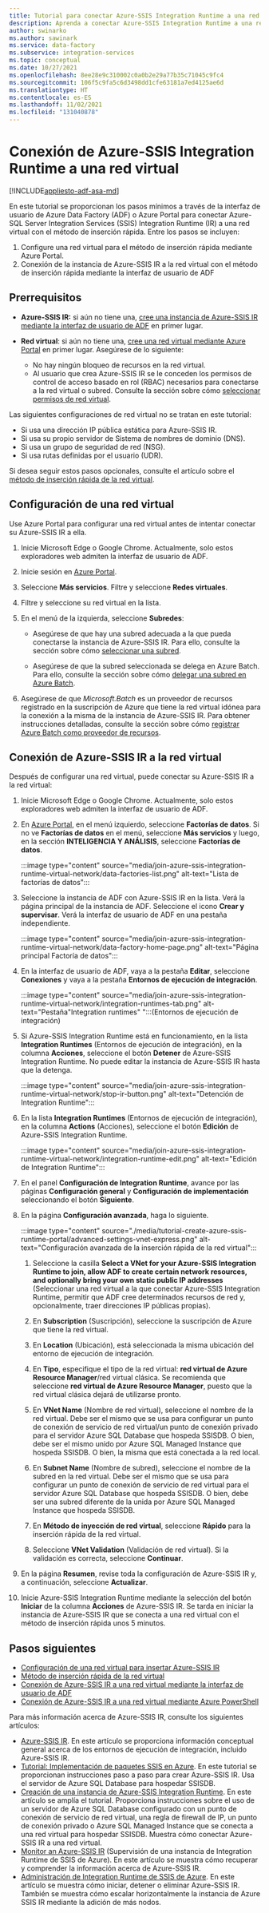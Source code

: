```yaml
---
title: Tutorial para conectar Azure-SSIS Integration Runtime a una red virtual
description: Aprenda a conectar Azure-SSIS Integration Runtime a una red virtual.
author: swinarko
ms.author: sawinark
ms.service: data-factory
ms.subservice: integration-services
ms.topic: conceptual
ms.date: 10/27/2021
ms.openlocfilehash: 8ee28e9c310002c0a0b2e29a77b35c71045c9fc4
ms.sourcegitcommit: 106f5c9fa5c6d3498dd1cfe63181a7ed4125ae6d
ms.translationtype: HT
ms.contentlocale: es-ES
ms.lasthandoff: 11/02/2021
ms.locfileid: "131040878"
---
```

# <a name="configure-azure-ssis-integration-runtime-to-join-a-virtual-network"></a>Conexión de Azure-SSIS Integration Runtime a una red virtual

[!INCLUDE[appliesto-adf-asa-md](includes/appliesto-adf-asa-md.md)]

En este tutorial se proporcionan los pasos mínimos a través de la interfaz de usuario de Azure Data Factory (ADF) o Azure Portal para conectar Azure-SQL Server Integration Services (SSIS) Integration Runtime (IR) a una red virtual con el método de inserción rápida.  Entre los pasos se incluyen:

1. Configure una red virtual para el método de inserción rápida mediante Azure Portal.
1. Conexión de la instancia de Azure-SSIS IR a la red virtual con el método de inserción rápida mediante la interfaz de usuario de ADF

## <a name="prerequisites"></a>Prerrequisitos

- **Azure-SSIS IR:** si aún no tiene una, [cree una instancia de Azure-SSIS IR mediante la interfaz de usuario de ADF](tutorial-deploy-ssis-packages-azure.md) en primer lugar.

- **Red virtual**: si aún no tiene una, [cree una red virtual mediante Azure Portal](../virtual-network/quick-create-portal.md) en primer lugar. Asegúrese de lo siguiente:
  - No hay ningún bloqueo de recursos en la red virtual.
  - Al usuario que crea Azure-SSIS IR se le conceden los permisos de control de acceso basado en rol (RBAC) necesarios para conectarse a la red virtual o subred. Consulte la sección sobre cómo [seleccionar permisos de red virtual](azure-ssis-integration-runtime-express-virtual-network-injection.md#perms).

Las siguientes configuraciones de red virtual no se tratan en este tutorial:

- Si usa una dirección IP pública estática para Azure-SSIS IR.
- Si usa su propio servidor de Sistema de nombres de dominio (DNS).
- Si usa un grupo de seguridad de red (NSG).
- Si usa rutas definidas por el usuario (UDR).

Si desea seguir estos pasos opcionales, consulte el artículo sobre el [método de inserción rápida de la red virtual](azure-ssis-integration-runtime-express-virtual-network-injection.md).

## <a name="configure-a-virtual-network"></a>Configuración de una red virtual

Use Azure Portal para configurar una red virtual antes de intentar conectar su Azure-SSIS IR a ella.

1. Inicie Microsoft Edge o Google Chrome. Actualmente, solo estos exploradores web admiten la interfaz de usuario de ADF.

1. Inicie sesión en [Azure Portal](https://portal.azure.com).

1. Seleccione **Más servicios**. Filtre y seleccione **Redes virtuales**.

1. Filtre y seleccione su red virtual en la lista.

1. En el menú de la izquierda, seleccione **Subredes**:

   - Asegúrese de que hay una subred adecuada a la que pueda conectarse la instancia de Azure-SSIS IR. Para ello, consulte la sección sobre cómo [seleccionar una subred](azure-ssis-integration-runtime-express-virtual-network-injection.md#subnet).

   - Asegúrese de que la subred seleccionada se delega en Azure Batch. Para ello, consulte la sección sobre cómo [delegar una subred en Azure Batch](azure-ssis-integration-runtime-virtual-network-configuration.md#delegatesubnet).

1. Asegúrese de que *Microsoft.Batch* es un proveedor de recursos registrado en la suscripción de Azure que tiene la red virtual idónea para la conexión a la misma de la instancia de Azure-SSIS IR. Para obtener instrucciones detalladas, consulte la sección sobre cómo [registrar Azure Batch como proveedor de recursos](azure-ssis-integration-runtime-virtual-network-configuration.md#registerbatch).

## <a name="join-azure-ssis-ir-to-the-virtual-network"></a>Conexión de Azure-SSIS IR a la red virtual

Después de configurar una red virtual, puede conectar su Azure-SSIS IR a la red virtual:

1. Inicie Microsoft Edge o Google Chrome. Actualmente, solo estos exploradores web admiten la interfaz de usuario de ADF.

1. En [Azure Portal](https://portal.azure.com), en el menú izquierdo, seleccione **Factorías de datos**. Si no ve **Factorías de datos** en el menú, seleccione **Más servicios** y luego, en la sección **INTELIGENCIA Y ANÁLISIS**, seleccione **Factorías de datos**.

   :::image type="content" source="media/join-azure-ssis-integration-runtime-virtual-network/data-factories-list.png" alt-text="Lista de factorías de datos":::

1. Seleccione la instancia de ADF con Azure-SSIS IR en la lista. Verá la página principal de la instancia de ADF. Seleccione el icono **Crear y supervisar**. Verá la interfaz de usuario de ADF en una pestaña independiente.

   :::image type="content" source="media/join-azure-ssis-integration-runtime-virtual-network/data-factory-home-page.png" alt-text="Página principal Factoría de datos":::

1. En la interfaz de usuario de ADF, vaya a la pestaña **Editar**, seleccione **Conexiones** y vaya a la pestaña **Entornos de ejecución de integración**.

   :::image type="content" source="media/join-azure-ssis-integration-runtime-virtual-network/integration-runtimes-tab.png" alt-text="Pestaña&quot;Integration runtimes&quot; ":::(Entornos de ejecución de integración)

1. Si Azure-SSIS Integration Runtime está en funcionamiento, en la lista **Integration Runtimes** (Entornos de ejecución de integración), en la columna **Acciones**, seleccione el botón **Detener** de Azure-SSIS Integration Runtime. No puede editar la instancia de Azure-SSIS IR hasta que la detenga.

   :::image type="content" source="media/join-azure-ssis-integration-runtime-virtual-network/stop-ir-button.png" alt-text="Detención de Integration Runtime":::

1. En la lista **Integration Runtimes** (Entornos de ejecución de integración), en la columna **Actions** (Acciones), seleccione el botón **Edición** de Azure-SSIS Integration Runtime.

   :::image type="content" source="media/join-azure-ssis-integration-runtime-virtual-network/integration-runtime-edit.png" alt-text="Edición de Integration Runtime":::

1. En el panel **Configuración de Integration Runtime**, avance por las páginas **Configuración general** y **Configuración de implementación** seleccionando el botón **Siguiente**.

1. En la página **Configuración avanzada**, haga lo siguiente.

   :::image type="content" source="./media/tutorial-create-azure-ssis-runtime-portal/advanced-settings-vnet-express.png" alt-text="Configuración avanzada de la inserción rápida de la red virtual":::

   1. Seleccione la casilla **Select a VNet for your Azure-SSIS Integration Runtime to join, allow ADF to create certain network resources, and optionally bring your own static public IP addresses** (Seleccionar una red virtual a la que conectar Azure-SSIS Integration Runtime, permitir que ADF cree determinados recursos de red y, opcionalmente, traer direcciones IP públicas propias).

   1. En **Subscription** (Suscripción), seleccione la suscripción de Azure que tiene la red virtual.

   1. En **Location** (Ubicación), está seleccionada la misma ubicación del entorno de ejecución de integración.

   1. En **Tipo**, especifique el tipo de la red virtual: **red virtual de Azure Resource Manager**/red virtual clásica. Se recomienda que seleccione **red virtual de Azure Resource Manager**, puesto que la red virtual clásica dejará de utilizarse pronto.

   1. En **VNet Name** (Nombre de red virtual), seleccione el nombre de la red virtual. Debe ser el mismo que se usa para configurar un punto de conexión de servicio de red virtual/un punto de conexión privado para el servidor Azure SQL Database que hospeda SSISDB. O bien, debe ser el mismo unido por Azure SQL Managed Instance que hospeda SSISDB. O bien, la misma que está conectada a la red local.

   1. En **Subnet Name** (Nombre de subred), seleccione el nombre de la subred en la red virtual. Debe ser el mismo que se usa para configurar un punto de conexión de servicio de red virtual para el servidor Azure SQL Database que hospeda SSISDB. O bien, debe ser una subred diferente de la unida por Azure SQL Managed Instance que hospeda SSISDB.

   1. En **Método de inyección de red virtual**, seleccione **Rápido** para la inserción rápida de la red virtual.

   1. Seleccione **VNet Validation** (Validación de red virtual). Si la validación es correcta, seleccione **Continuar**.

1. En la página **Resumen**, revise toda la configuración de Azure-SSIS IR y, a continuación, seleccione **Actualizar**.

1. Inicie Azure-SSIS Integration Runtime mediante la selección del botón **Iniciar** de la columna **Acciones** de Azure-SSIS IR. Se tarda en iniciar la instancia de Azure-SSIS IR que se conecta a una red virtual con el método de inserción rápida unos 5 minutos.

## <a name="next-steps"></a>Pasos siguientes

- [Configuración de una red virtual para insertar Azure-SSIS IR](azure-ssis-integration-runtime-virtual-network-configuration.md)
- [Método de inserción rápida de la red virtual](azure-ssis-integration-runtime-express-virtual-network-injection.md)
- [Conexión de Azure-SSIS IR a una red virtual mediante la interfaz de usuario de ADF](join-azure-ssis-integration-runtime-virtual-network-ui.md)
- [Conexión de Azure-SSIS IR a una red virtual mediante Azure PowerShell](join-azure-ssis-integration-runtime-virtual-network-powershell.md)

Para más información acerca de Azure-SSIS IR, consulte los siguientes artículos: 

- [Azure-SSIS IR](concepts-integration-runtime.md#azure-ssis-integration-runtime). En este artículo se proporciona información conceptual general acerca de los entornos de ejecución de integración, incluido Azure-SSIS IR. 
- [Tutorial: Implementación de paquetes SSIS en Azure](tutorial-deploy-ssis-packages-azure.md). En este tutorial se proporcionan instrucciones paso a paso para crear Azure-SSIS IR. Usa el servidor de Azure SQL Database para hospedar SSISDB. 
- [Creación de una instancia de Azure-SSIS Integration Runtime](create-azure-ssis-integration-runtime.md). En este artículo se amplía el tutorial. Proporciona instrucciones sobre el uso de un servidor de Azure SQL Database configurado con un punto de conexión de servicio de red virtual, una regla de firewall de IP, un punto de conexión privado o Azure SQL Managed Instance que se conecta a una red virtual para hospedar SSISDB. Muestra cómo conectar Azure-SSIS IR a una red virtual. 
- [Monitor an Azure-SSIS IR](monitor-integration-runtime.md#azure-ssis-integration-runtime) (Supervisión de una instancia de Integration Runtime de SSIS de Azure). En este artículo se muestra cómo recuperar y comprender la información acerca de Azure-SSIS IR.
- [Administración de Integration Runtime de SSIS de Azure](manage-azure-ssis-integration-runtime.md). En este artículo se muestra cómo iniciar, detener o eliminar Azure-SSIS IR. También se muestra cómo escalar horizontalmente la instancia de Azure SSIS IR mediante la adición de más nodos.
